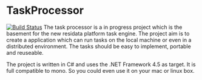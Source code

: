 # TaskProcessor
[![Build Status](https://travis-ci.org/LinuxDoku/TaskProcessor.svg?branch=master)](https://travis-ci.org/LinuxDoku/TaskProcessor)
The task processor is a in progress project which is the basement for the new residata platform task
engine. The project aim is to create a application which can run tasks on the local machine or even in 
a distributed environment. The tasks should be easy to implement, portable and reuseable.

The project is written in C# and uses the .NET Framework 4.5 as target. It is full compatible to mono.
So you could even use it on your mac or linux box.
